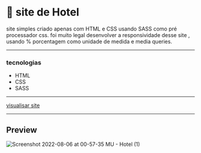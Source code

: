 # 🏨 site de Hotel

site simples criado apenas com HTML e CSS usando SASS como pré processador css. foi muito legal desenvolver a responsividade desse site , usando  % porcentagem como unidade de medida e media queries.


------------

### tecnologias
- HTML
- CSS
- SASS

------------

[visualisar site](https://guilhermealves-prog.github.io/Hotel-mu-landing/ "visualisar site")

------------
## Preview

![Screenshot 2022-08-06 at 00-57-35 MU - Hotel (1)](https://user-images.githubusercontent.com/70963422/183234274-95e48433-f87a-4b7b-8218-65cd803821e0.png)

